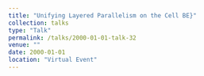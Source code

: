 ```yaml
---
title: "Unifying Layered Parallelism on the Cell BE}"
collection: talks
type: "Talk"
permalink: /talks/2000-01-01-talk-32
venue: ""
date: 2000-01-01
location: "Virtual Event"
---
```

